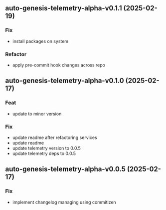 ## auto-genesis-telemetry-alpha-v0.1.1 (2025-02-19)

### Fix

- install packages on system

### Refactor

- apply pre-commit hook changes across repo

## auto-genesis-telemetry-alpha-v0.1.0 (2025-02-17)

### Feat

- update to minor version

### Fix

- update readme after refactoring services
- update readme
- update telemetry version to 0.0.5
- update telemetry deps to 0.0.5

## auto-genesis-telemetry-alpha-v0.0.5 (2025-02-17)

### Fix

- implement changelog managing using commitizen

